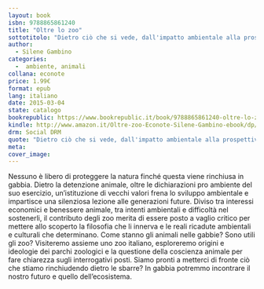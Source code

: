 ```yaml
---
layout: book
isbn: 9788865861240
title: "Oltre lo zoo"
sottotitolo: "Dietro ciò che si vede, dall'impatto ambientale alla prospettiva animale della detenzione"
author:
  - Silene Gambino
categories:
  -  ambiente, animali
collana: econote
price: 1.99€
format: epub
lang: italiano
date: 2015-03-04
state: catalogo
bookrepublic: https://www.bookrepublic.it/book/9788865861240-oltre-lo-zoo/
kindle: http://www.amazon.it/Oltre-zoo-Econote-Silene-Gambino-ebook/dp/B00U9HQB0C/ref=sr_1_1?ie=UTF8&qid=1425721815&sr=8-1&keywords=oltre+lo+zoo
drm: Social DRM
quote: "Dietro ciò che si vede, dall'impatto ambientale alla prospettiva animale della detenzione"
meta:
cover_image:
---
```

Nessuno è libero di proteggere la natura finché questa viene rinchiusa in gabbia. Dietro la detenzione animale, oltre le dichiarazioni pro ambiente del suo esercizio, un’istituzione di vecchi valori frena lo sviluppo ambientale e impartisce una silenziosa lezione alle generazioni future. Diviso tra interessi economici e benessere animale, tra intenti ambientali e difficoltà nel sostenerli, il contributo degli zoo merita di essere posto a vaglio critico per mettere allo scoperto la filosofia che li innerva e le reali ricadute ambientali e culturali che determinano. Come stanno gli animali nelle gabbie? Sono utili gli zoo? Visiteremo assieme uno zoo italiano, esploreremo origini e ideologie dei parchi zoologici e la questione della coscienza animale per fare chiarezza sugli interrogativi posti. Siamo pronti a metterci di fronte ciò che stiamo rinchiudendo dietro le sbarre? In gabbia potremmo incontrare il nostro futuro e quello dell’ecosistema.
